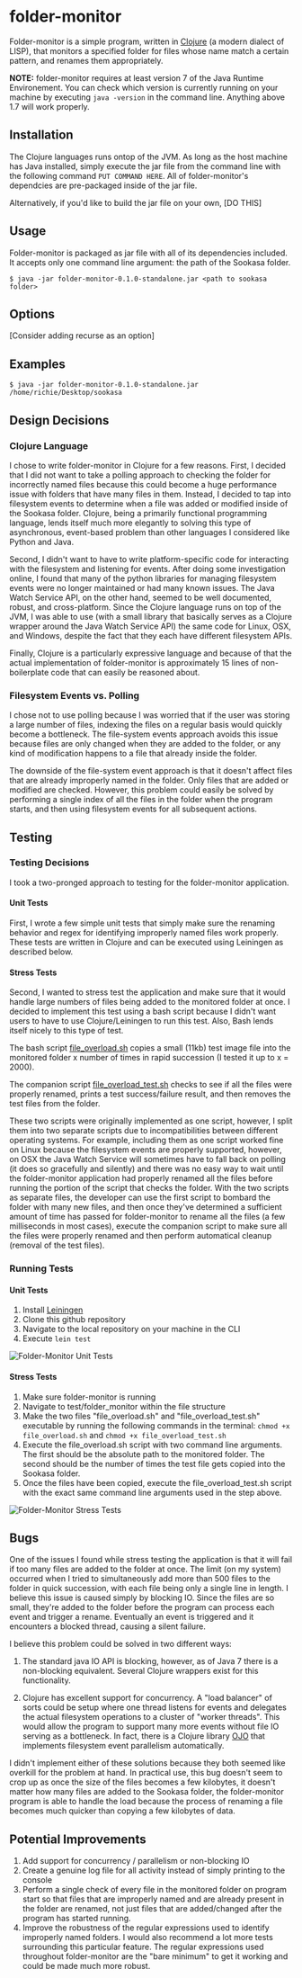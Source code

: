 # folder-monitor

Folder-monitor is a simple program, written in [Clojure](http://clojure.org/) (a modern dialect of LISP), that monitors a specified folder for files whose name match a certain pattern, and renames them appropriately.

**NOTE:** folder-monitor requires at least version 7 of the Java Runtime Environement. You can check which version is currently running on your machine by executing `java -version` in the command line. Anything above 1.7 will work properly.

## Installation

The Clojure languages runs ontop of the JVM. As long as the host machine has Java installed, simply execute the jar file from the command line with the following command `PUT COMMAND HERE`. All of folder-monitor's dependcies are pre-packaged inside of the jar file.

Alternatively, if you'd like to build the jar file on your own, [DO THIS]

## Usage

Folder-monitor is packaged as jar file with all of its dependencies included. It accepts only one command line argument: the path of the Sookasa folder.

`$ java -jar folder-monitor-0.1.0-standalone.jar <path to sookasa folder>`

## Options

[Consider adding recurse as an option]

## Examples

`$ java -jar folder-monitor-0.1.0-standalone.jar /home/richie/Desktop/sookasa`

## Design Decisions

### Clojure Language

I chose to write folder-monitor in Clojure for a few reasons. First, I decided that I did not want to take a polling approach to checking the folder for incorrectly named files because this could become a huge performance issue with folders that have many files in them. Instead, I decided to tap into filesystem events to determine when a file was added or modified inside of the Sookasa folder. Clojure, being a primarily functional programming language, lends itself much more elegantly to solving this type of asynchronous, event-based problem than other languages I considered like Python and Java.

Second, I didn't want to have to write platform-specific code for interacting with the filesystem and listening for events. After doing some investigation online, I found that many of the python libraries for managing filesystem events were no longer maintained or had many known issues. The Java Watch Service API, on the other hand, seemed to be well documented, robust, and cross-platform. Since the Clojure language runs on top of the JVM, I was able to use (with a small library that basically serves as a Clojure wrapper around the Java Watch Service API) the same code for Linux, OSX, and Windows, despite the fact that they each have different filesystem APIs.

Finally, Clojure is a particularly expressive language and because of that the actual implementation of folder-monitor is approximately 15 lines of non-boilerplate code that can easily be reasoned about.

### Filesystem Events vs. Polling

I chose not to use polling because I was worried that if the user was storing a large number of files, indexing the files on a regular basis would quickly become a bottleneck. The file-system events approach avoids this issue because files are only changed when they are added to the folder, or any kind of modification happens to a file that already inside the folder.

The downside of the file-system event approach is that it doesn't affect files that are already improperly named in the folder. Only files that are added or modified are checked. However, this problem could easily be solved by performing a single index of all the files in the folder when the program starts, and then using filesystem events for all subsequent actions. 

## Testing

### Testing Decisions

I took a two-pronged approach to testing for the folder-monitor application. 

#### Unit Tests

First, I wrote a few simple unit tests that simply make sure the renaming behavior and regex for identifying improperly named files work properly. These tests are written in Clojure and can be executed using Leiningen as described below.

#### Stress Tests

Second, I wanted to stress test the application and make sure that it would handle large numbers of files being added to the monitored folder at once. I decided to implement this test using a bash script because I didn't want users to have to use Clojure/Leiningen to run this test. Also, Bash lends itself nicely to this type of test.

The bash script [file_overload.sh](test/test_files/file_overload.sh) copies a small (11kb) test image file into the monitored folder x number of times in rapid succession (I tested it up to x = 2000).

The companion script [file_overload_test.sh](test/test_files/file_overload.sh) checks to see if all the files were properly renamed, prints a test success/failure result, and then removes the test files from the folder.

These two scripts were originally implemented as one script, however, I split them into two separate scripts due to incompatibilities between different operating systems. For example, including them as one script worked fine on Linux because the filesystem events are properly supported, however, on OSX the Java Watch Service will sometimes have to fall back on polling (it does so gracefully and silently) and there was no easy way to wait until the folder-monitor application had properly renamed all the files before running the portion of the script that checks the folder. With the two scripts as separate files, the developer can use the first script to bombard the folder with many new files, and then once they've determined a sufficient amount of time has passed for folder-monitor to rename all the files (a few milliseconds in most cases), execute the companion script to make sure all the files were properly renamed and then perform automatical cleanup (removal of the test files).

### Running Tests

#### Unit Tests

1. Install [Leiningen](http://leiningen.org/)
2. Clone this github repository
3. Navigate to the local repository on your machine in the CLI
4. Execute `lein test`

![Folder-Monitor Unit Tests](resources/unit_tests.png)

#### Stress Tests

1. Make sure folder-monitor is running
2. Navigate to test/folder_monitor within the file structure
3. Make the two files "file_overload.sh" and "file_overload_test.sh" executable by running the following commands in the terminal: `chmod +x file_overload.sh` and `chmod +x file_overload_test.sh`
4. Execute the file_overload.sh script with two command line arguments. The first should be the absolute path to the monitored folder. The second should be the number of times the test file gets copied into the Sookasa folder.
5. Once the files have been copied, execute the file_overload_test.sh script with the exact same command line arguments used in the step above.

![Folder-Monitor Stress Tests](resources/stress_tests.png)

## Bugs

One of the issues I found while stress testing the application is that it will fail if too many files are added to the folder at once. The limit (on my system) occurred when I tried to simultaneously add more than 500 files to the folder in quick succession, with each file being only a single line in length. I believe this issue is caused simply by blocking IO. Since the files are so small, they're added to the folder before the program can process each event and trigger a rename. Eventually an event is triggered and it encounters a blocked thread, causing a silent failure.

I believe this problem could be solved in two different ways:

1. The standard java IO API is blocking, however, as of Java 7 there is a non-blocking equivalent. Several Clojure wrappers exist for this functionality.

2. Clojure has excellent support for concurrency. A "load balancer" of sorts could be setup where one thread listens for events and delegates the actual filesystem operations to a cluster of "worker threads". This would allow the program to support many more events without file IO serving as a bottleneck. In fact, there is a Clojure library [OJO](https://github.com/rplevy/ojo) that implements filesystem event parallelism automatically.

I didn't implement either of these solutions because they both seemed like overkill for the problem at hand. In practical use, this bug doesn't seem to crop up as once the size of the files becomes a few kilobytes, it doesn't matter how many files are added to the Sookasa folder, the folder-monitor program is able to handle the load because the process of renaming a file becomes much quicker than copying a few kilobytes of data.

## Potential Improvements

1. Add support for concurrency / parallelism or non-blocking IO
2. Create a genuine log file for all activity instead of simply printing to the console
3. Perform a single check of every file in the monitored folder on program start so that files that are improperly named and are already present in the folder are renamed, not just files that are added/changed after the program has started running.
4. Improve the robustness of the regular expressions used to identify improperly named folders. I would also recommend a lot more tests surrounding this particular feature. The regular expressions used throughout folder-monitor are the "bare minimum" to get it working and could be made much more robust.